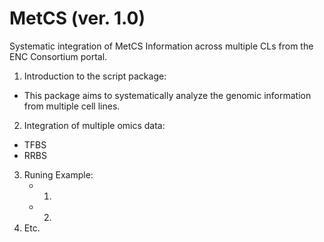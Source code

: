 MetCS (ver. 1.0)
=====
Systematic integration of MetCS Information across multiple CLs from the ENC Consortium portal.
1. Introduction to the script package:
  - This package aims to systematically analyze the genomic information from multiple cell lines.
2. Integration of multiple omics data:
  - TFBS
  - RRBS
3. Runing Example:
	- 1)
	- 2)
4. Etc.